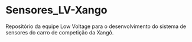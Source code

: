 # Sensores_LV-Xango
Repositório da equipe Low Voltage para o desenvolvimento do sistema de sensores do carro de competição da Xangô.
